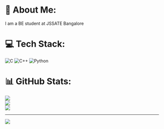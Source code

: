 # 💫 About Me:
I am a BE student at JSSATE Bangalore


# 💻 Tech Stack:
![C](https://img.shields.io/badge/c-%2300599C.svg?style=for-the-badge&logo=c&logoColor=white) ![C++](https://img.shields.io/badge/c++-%2300599C.svg?style=for-the-badge&logo=c%2B%2B&logoColor=white) ![Python](https://img.shields.io/badge/python-3670A0?style=for-the-badge&logo=python&logoColor=ffdd54)
# 📊 GitHub Stats:
![](https://github-readme-stats.vercel.app/api?username=raksh18&theme=dark&hide_border=false&include_all_commits=true&count_private=true)<br/>
![](https://github-readme-streak-stats.herokuapp.com/?user=raksh18&theme=dark&hide_border=false)<br/>
![](https://github-readme-stats.vercel.app/api/top-langs/?username=raksh18&theme=dark&hide_border=false&include_all_commits=true&count_private=true&layout=compact)

---
[![](https://visitcount.itsvg.in/api?id=raksh18&icon=0&color=0)](https://visitcount.itsvg.in)

<!-- Proudly created with GPRM ( https://gprm.itsvg.in ) -->
